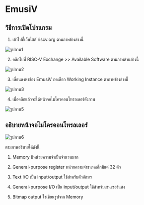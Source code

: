 # EmusiV

## วิธีการเปิดโปรแกรม

1. เข้าไปที่เว็บไซต์ riscv.org ตามภาพข้างล่างนี้

![รูปภาพ1](https://user-images.githubusercontent.com/98943603/160855793-bc91967b-1529-42fe-84be-5466c375f301.png)

2. คลิกไปที่ RISC-V Exchange >> Available Software ตามภาพด้านล่างนี้ 

![รูปภาพ2](https://user-images.githubusercontent.com/98943603/160855900-335251d7-0ef0-4e1b-8b87-a86d055f24f0.png)


3. เลื่อนลงหาช่อง EmusiV กดเลือก Working Instance ตาภาพข้างล่างนี้

![รูปภาพ3](https://user-images.githubusercontent.com/98943603/160855918-56aef67a-4a68-4a33-88ed-2e5a66dd3337.png)

4. เมื่อคลิกแล้วจะได้หน้าจอไมโครคอนโทรลเลอร์ดังภาพ

![รูปภาพ5](https://user-images.githubusercontent.com/98943603/160856395-283d4613-b72e-4787-8b17-46d16611c762.png)

## อธิบายหน้าจอไมโครคอนโทรลเลอร์

![รูปภาพ6](https://user-images.githubusercontent.com/98943603/160857048-4ac40db0-7d78-4951-8e57-ed8c8bb9f494.png)


ตามภาพอธิบายได้ดังนี้

1. Memory มีหน่วยความจำเป็นจำนวนมาก

2. General-purpose register หน่วยความจำขนาดเล็กมีแค่ 32 ตัว

3. Text I/O เป็น input/output ใช้สำหรับตัวอักษร

4. General-purpose I/O เป็น input/output ใช้สำหรับเซนเซอร์แสง

5. Bitmap output ใช่เขียนรูปจาก Memory

